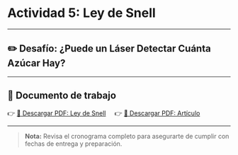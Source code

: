 # Actividad 5: Ley de Snell

---

## ✏️ Desafío: ¿Puede un Láser Detectar Cuánta Azúcar Hay?

---

## 📄 Documento de trabajo

👉 [📎 Descargar PDF: Ley de Snell](../FCOP/Refractive%20Index.pdf) &nbsp;&nbsp;&nbsp;&nbsp;👉 [📎 Descargar PDF: Artículo](../FCOP/ArticuloSuministrado.pdf)

---

> **Nota:** Revisa el cronograma completo para asegurarte de cumplir con fechas de entrega y preparación.
